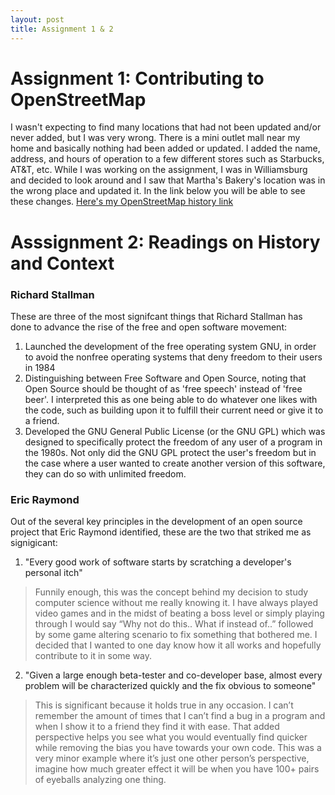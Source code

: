 ```yaml
---
layout: post
title: Assignment 1 & 2
---
```


# Assignment 1: Contributing to OpenStreetMap
I wasn't expecting to find many locations that had not been updated and/or never added, but I was very wrong. There is a mini outlet mall near my home and basically nothing had been added or updated. I added the name, address, and hours of operation to a few different stores such as Starbucks, AT&T, etc. While I was working on the assignment, I was in Williamsburg and decided to look around and I saw that Martha's Bakery's location was in the wrong place and updated it. In the link below you will be able to see these changes.  [Here's my OpenStreetMap history link](https://www.openstreetmap.org/user/johncgenere/history)


# Asssignment 2: Readings on History and Context

### Richard Stallman

These are three of the most signifcant things that Richard Stallman has done to advance the rise of the free and open software movement:

1. Launched the development of the free operating system GNU, in order to avoid the nonfree operating systems that deny freedom to their users in 1984
2. Distinguishing between Free Software and Open Source, noting that Open Source should be thought of as 'free speech' instead of 'free beer'. I interpreted this as one being able to do whatever one likes with the code, such as building upon it to fulfill their current need or give it to a friend. 
3. Developed the GNU General Public License (or the GNU GPL) which was designed to specifically protect the freedom of any user of a program in the 1980s. Not only did the GNU GPL protect the user's freedom but in the case where a user wanted to create another version of this software, they can do so with unlimited freedom. 

### Eric Raymond

Out of the several key principles in the development of an open source project that Eric Raymond identified, these are the two that striked me as signigicant:

1. "Every good work of software starts by scratching a developer's personal itch"
> Funnily enough, this was the concept behind my decision to study computer science without me really knowing it. I have always played video games and in the midst of beating a boss level or simply playing through I would say “Why not do this.. What if instead of..” followed by some game altering scenario to fix something that bothered me. I decided that I wanted to one day know how it all works and hopefully contribute to it in some way. 
  
2. "Given a large enough beta-tester and co-developer base, almost every problem will be characterized quickly and the fix obvious to someone"
> This is significant because it holds true in any occasion. I can’t remember the amount of times that I can’t find a bug in a program and when I show it to a friend they find it with ease. That added perspective helps you see what you would eventually find quicker while removing the bias you have towards your own code. This was a very minor example where it’s just one other person’s perspective, imagine how much greater effect it will be when you have 100+ pairs of eyeballs analyzing one thing. 
